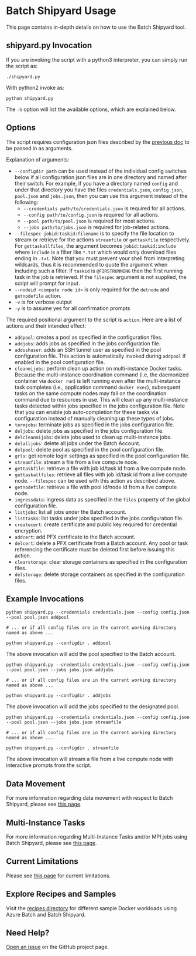# Batch Shipyard Usage
This page contains in-depth details on how to use the Batch Shipyard tool.

## shipyard.py Invocation
If you are invoking the script with a python3 interpreter, you can simply
run the script as:

```
./shipyard.py
```

With python2 invoke as:
```
python shipyard.py
```

The `-h` option will list the available options, which are explained below.

## Options
The script requires configuration json files described by the
[previous doc](10-batch-shipyard-configuration.md) to be passed in as
arguments.

Explanation of arguments:
* `--configdir path` can be used instead of the individual config switches
below if all configuration json files are in one directory and named after
their switch. For example, if you have a directory named `config` and under
that directory you have the files `credentials.json`, `config.json`,
`pool.json` and `jobs.json`, then you can use this argument instead of the
following:
  * `--credentials path/to/credentials.json` is required for all actions.
  * `--config path/to/config.json` is required for all actions.
  * `--pool path/to/pool.json` is required for most actions.
  * `--jobs path/to/jobs.json` is required for job-related actions.
* `--filespec jobid:taskid:filename` is to specify the file location to
stream or retrieve for the actions `streamfile` or `gettaskfile` respectively.
For `gettaskallfiles`, the argument becomes `jobid:taskid:include` where
`include` is a filter like `*.txt` which would only download files ending in
`.txt`. Note that you must prevent your shell from interpreting wildcards,
thus it is recommended to quote the argument when including such a filter.
If `taskid` is `@FIRSTRUNNING` then the first running task in the job is
retrieved. If the `filespec` argument is not supplied, the script will prompt
for input.
* `--nodeid <compute node id>` is only required for the `delnode` and
`getnodefile` action.
* `-v` is for verbose output
* `-y` is to assume yes for all confirmation prompts

The required positional argument to the script is `action`. Here are a list
of actions and their intended effect:
* `addpool`: creates a pool as specified in the configuration files.
* `addjobs`: adds jobs as specified in the jobs configuration file.
* `addsshuser`: adds an SSH tunnel user as specified in the pool configuration
file. This action is automatically invoked during `addpool` if enabled in the
pool configuration file.
* `cleanmijobs`: perform clean up action on multi-instance Docker tasks.
Because the multi-instance coordination command (i.e, the daemonized
container via `docker run`) is left running even after the multi-instance
task completes (i.e., application command `docker exec`), subsequent tasks
on the same compute nodes may fail on the coordination command due to
resources in use. This will clean up any multi-instance tasks detected within
jobs specified in the jobs configuration file. Note that you can enable
job auto-completion for these tasks via configuration instead of manually
cleaning up these types of jobs.
* `termjobs`: terminate jobs as specified in the jobs configuration file.
* `deljobs`: delete jobs as specified in the jobs configuration file.
* `delcleanmijobs`: delete jobs used to clean up multi-instance jobs.
* `delalljobs`: delete all jobs under the Batch Account.
* `delpool`: delete pool as specified in the pool configuration file.
* `grls`: get remote login settings as specified in the pool configuration
file.
* `streamfile`: stream a file from a live compute node.
* `gettaskfile`: retrieve a file with job id/task id from a live compute node.
* `gettaskallfiles`: retrieve all files with job id/task id from a live
compute node. `--filespec` can be used with this action as described above.
* `getnodefile`: retrieve a file with pool id/node id from a live compute node.
* `ingressdata`: ingress data as specified in the `files` property of the
global configuration file.
* `listjobs`: list all jobs under the Batch account.
* `listtasks`: list tasks under jobs specified in the jobs configuraiton file.
* `createcert`: create certificate and public key required for credential
encryption.
* `addcert`: add PFX certificate to the Batch account.
* `delcert`: delete a PFX certificate from a Batch account. Any pool or task
referencing the certificate must be deleted first before issuing this action.
* `clearstorage`: clear storage containers as specified in the configuration
files.
* `delstorage`: delete storage containers as specified in the configuration
files.

## Example Invocations
```shell
python shipyard.py --credentials credentials.json --config config.json --pool pool.json addpool

# ... or if all config files are in the current working directory named as above ...

python shipyard.py --configdir . addpool
```
The above invocation will add the pool specified to the Batch account.

```shell
python shipyard.py --credentials credentials.json --config config.json --pool pool.json --jobs jobs.json addjobs

# ... or if all config files are in the current working directory named as above ...

python shipyard.py --configdir . addjobs
```
The above invocation will add the jobs specified to the designated pool.

```shell
python shipyard.py --credentials credentials.json --config config.json --pool pool.json --jobs jobs.json streamfile

# ... or if all config files are in the current working directory named as above ...

python shipyard.py --configdir . streamfile
```
The above invocation will stream a file from a live compute node with
interactive prompts from the script.

## Data Movement
For more information regarding data movement with respect to Batch Shipyard,
please see [this page](70-batch-shipyard-data-movement.md).

## Multi-Instance Tasks
For more information regarding Multi-Instance Tasks and/or MPI jobs using
Batch Shipyard, please see [this page](80-batch-shipyard-multi-instance-tasks.md).

## Current Limitations
Please see [this page](99-current-limitations.md) for current limitations.

## Explore Recipes and Samples
Visit the [recipes directory](../recipes) for different sample Docker
workloads using Azure Batch and Batch Shipyard.

## Need Help?
[Open an issue](https://github.com/Azure/batch-shipyard/issues) on the GitHub
project page.
